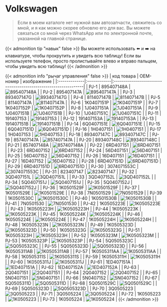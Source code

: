 # Volkswagen

>Если в моем каталоге нет нужной вам автозапчасти, свяжитесь со мной, и я как можно скорее обновлю его для вас. Вы можете связаться со мной через WhatsApp или по электронной почте, указанной на главной странице.

{{< admonition tip "навык" false >}}
Вы можете использовать ⬅️ и ➡️ на клавиатуре, чтобы прокрутить и увидеть всю таблицу! Если вы используете телефон, просто пролистывайте влево и вправо пальцем, чтобы увидеть всю таблицу!
{{< /admonition >}}

{{< admonition info "рычаг управления" false >}}
| код товара   | OEM-номер   | изображение                                                    |
|:-------------|:------------|:---------------------------------------------------------------|
| PJ-1         | 895407148A  | ![895407148A](/images/auto-parts/Volkswagen/895407148A.webp)   |
| PJ-2         | 895407147A  | ![895407147A](/images/auto-parts/Volkswagen/895407147A.webp)   |
| PJ-3         | 893407147G  | ![893407147G](/images/auto-parts/Volkswagen/893407147G.webp)   |
| PJ-4         | 811407147B  | ![811407147B](/images/auto-parts/Volkswagen/811407147B.webp)   |
| PJ-5         | 811407147A  | ![811407147A](/images/auto-parts/Volkswagen/811407147A.webp)   |
| PJ-6         | 1K0407151P  | ![1K0407151P](/images/auto-parts/Volkswagen/1K0407151P.webp)   |
| PJ-7         | 1K0407152P  | ![1K0407152P](/images/auto-parts/Volkswagen/1K0407152P.webp)   |
| PJ-8         | 1J0407151A  | ![1J0407151A](/images/auto-parts/Volkswagen/1J0407151A.webp)   |
| PJ-9         | 1J0407151B  | ![1J0407151B](/images/auto-parts/Volkswagen/1J0407151B.webp)   |
| PJ-10        | 1J0407151C  | ![1J0407151C](/images/auto-parts/Volkswagen/1J0407151C.webp)   |
| PJ-11        | 191407153   | ![191407153](/images/auto-parts/Volkswagen/191407153.webp)     |
| PJ-12        | 191407153A  | ![191407153A](/images/auto-parts/Volkswagen/191407153A.webp)   |
| PJ-13        | 191407151B  | ![191407151B](/images/auto-parts/Volkswagen/191407153B.webp)   |
| PJ-14        | 6Q0407151E  | ![6Q0407151E](/images/auto-parts/Volkswagen/6Q0407151E.webp)   |
| PJ-15        | 6Q0407151D  | ![6Q0407151D](/images/auto-parts/Volkswagen/6Q0407151D.webp)   |
| PJ-16        | 1H0407151   | ![1H0407151](/images/auto-parts/Volkswagen/1H0407151.webp)     |
| PJ-17        | 1H0407153   | ![1H0407153](/images/auto-parts/Volkswagen/1H0407153.webp)     |
| PJ-18        | 893407147C  | ![893407147C](/images/auto-parts/Volkswagen/893407147C.webp)   |
| PJ-19        | 857407147A  | ![857407147A](/images/auto-parts/Volkswagen/857407147A.webp)   |
| PJ-20        | 893407148C  | ![893407148C](/images/auto-parts/Volkswagen/893407148C.webp)   |
| PJ-21        | 857407148A  | ![857407148A](/images/auto-parts/Volkswagen/857407148A.webp)   |
| PJ-22        | 6RD407151   | ![6RD407151](/images/auto-parts/Volkswagen/6RD407151.webp)     |
| PJ-23        | 6RD407152   | ![6RD407152](/images/auto-parts/Volkswagen/6RD407152.webp)     |
| PJ-24        | 56D407151   | ![56D407151](/images/auto-parts/Volkswagen/56D407151.webp)     |
| PJ-25        | 56D407152   | ![56D407152](/images/auto-parts/Volkswagen/56D407152.webp)     |
| PJ-26        | 16D407151   | ![16D407151](/images/auto-parts/Volkswagen/16D407151.webp)     |
| PJ-27        | 16D407152   | ![16D407152](/images/auto-parts/Volkswagen/16D407152.webp)     |
| PJ-28        | 6RD407151D  | ![6RD407151D](/images/auto-parts/Volkswagen/6RD407151D.webp)   |
| PJ-29        | 6RD407151D  | ![6RD407151D](/images/auto-parts/Volkswagen/6RD407151D.webp)   |
| PJ-30        | 3074071553C | ![3074071553C](/images/auto-parts/Volkswagen/3074071553C.webp) |
| PJ-31        | 823407147   | ![823407147](/images/auto-parts/Volkswagen/823407147.webp)     |
| PJ-32        | 3QD407151L  | ![3QD407151L](/images/auto-parts/Volkswagen/3QD407151L.webp)   |
| PJ-33        | 3QD407152L  | ![3QD407152L](/images/auto-parts/Volkswagen/3QD407152L.webp)   |
| PJ-34        | 5Q0407151J  | ![5Q0407151J](/images/auto-parts/Volkswagen/5Q0407151J.webp)   |
| PJ-35        | 5Q0407152J  | ![5Q0407152J](/images/auto-parts/Volkswagen/5Q0407152J.webp)   |
| PJ-36        | 1K0501529F  | ![1K0501529F](/images/auto-parts/Volkswagen/1K0501529F.webp)   |
| PJ-37        | 1K0501529E  | ![1K0501529E](/images/auto-parts/Volkswagen/1K0501529E.webp)   |
| PJ-38        | 7N0501529   | ![7N0501529](/images/auto-parts/Volkswagen/7N0501529.webp)     |
| PJ-39        | 1K0501530C  | ![1K0501530C](/images/auto-parts/Volkswagen/1K0501530C.webp)   |
| PJ-40        | 1K0501530B  | ![1K0501530B](/images/auto-parts/Volkswagen/1K0501530B.webp)   |
| PJ-41        | 7N0501530   | ![7N0501530](/images/auto-parts/Volkswagen/7N0501530.webp)     |
| PJ-42        | 1K0505223E  | ![1K0505223E](/images/auto-parts/Volkswagen/1K0505223E.webp)   |
| PJ-43        | 1K0505223H  | ![1K0505223H](/images/auto-parts/Volkswagen/1K0505223H.webp)   |
| PJ-44        | 1K0505223K  | ![1K0505223K](/images/auto-parts/Volkswagen/1K0505223K.webp)   |
| PJ-45        | 1K0505224K  | ![1K0505224K](/images/auto-parts/Volkswagen/1K0505224K.webp)   |
| PJ-46        | 1K0505224E  | ![1K0505224E](/images/auto-parts/Volkswagen/1K0505224E.webp)   |
| PJ-47        | 1K0505224H  | ![1K0505224H](/images/auto-parts/Volkswagen/1K0505224H.webp)   |
| PJ-48        | 1K0505323N  | ![1K0505323N](/images/auto-parts/Volkswagen/1K0505323N.webp)   |
| PJ-49        | 1K0505323D  | ![1K0505323D](/images/auto-parts/Volkswagen/1K0505323D.webp)   |
| PJ-50        | 1K0505323G  | ![1K0505323G](/images/auto-parts/Volkswagen/1K0505323G.webp)   |
| PJ-51        | 1K0505323H  | ![1K0505323H](/images/auto-parts/Volkswagen/1K0505323H.webp)   |
| PJ-52        | 1K0505323M  | ![1K0505323M](/images/auto-parts/Volkswagen/1K0505323M.webp)   |
| PJ-53        | 1K0505323P  | ![1K0505323P](/images/auto-parts/Volkswagen/1K0505323P.webp)   |
| PJ-54        | 5Q0505323C  | ![5Q0505323C](/images/auto-parts/Volkswagen/5Q0505323C.webp)   |
| PJ-55        | 5Q0505323D  | ![5Q0505323D](/images/auto-parts/Volkswagen/5Q0505323D.webp)   |
| PJ-56        | 1K0505311AB | ![1K0505311AB](/images/auto-parts/Volkswagen/1K0505311AB.webp) |
| PJ-57        | 1K0505311AA | ![1K0505311AA](/images/auto-parts/Volkswagen/1K0505311AA.webp) |
| PJ-58        | 1K0505311S  | ![1K0505311S](/images/auto-parts/Volkswagen/1K0505311S.webp)   |
| PJ-59        | 1K0505311H  | ![1K0505311H](/images/auto-parts/Volkswagen/1K0505311H.webp)   |
| PJ-60        | 1K0505311J  | ![1K0505311J](/images/auto-parts/Volkswagen/1K0505311J.webp)   |
| PJ-61        | 1ED407151A  | ![1ED407151A](/images/auto-parts/Volkswagen/1ED407151A.webp)   |
| PJ-62        | 1ED407152A  | ![1ED407152A](/images/auto-parts/Volkswagen/1ED407152A.webp)   |
| PJ-63        | 2Q0407151   | ![2Q0407151](/images/auto-parts/Volkswagen/2Q0407151.webp)     |
| PJ-64        | 2Q0407152   | ![2Q0407152](/images/auto-parts/Volkswagen/2Q0407152.webp)     |
| PJ-65        | 5N0407151   | ![5N0407151](/images/auto-parts/Volkswagen/5N0407151.webp)     |
| PJ-66        | 5N0407152   | ![5N0407152](/images/auto-parts/Volkswagen/5N0407152.webp)     |
| PJ-67        | 5Q0505311D  | ![5Q0505311D](/images/auto-parts/Volkswagen/5Q0505311D.webp)   |
| PJ-68        | 5Q0501529C  | ![5Q0501529C](/images/auto-parts/Volkswagen/5Q0501529C.webp)   |
| PJ-69        | 5Q0505323D  | ![5Q0505323D](/images/auto-parts/Volkswagen/5Q0505323D.webp)   |
| PJ-70        | 3Q0505223   | ![3Q0505223](/images/auto-parts/Volkswagen/3Q0505223.webp)     |
| PJ-71        | 3Q0505224   | ![3Q0505224](/images/auto-parts/Volkswagen/3Q0505224.webp)     |
| PJ-72        | 1K0505223   | ![1K0505223](/images/auto-parts/Volkswagen/1K0505223.webp)     |
| PJ-73        | 1K0505224   | ![1K0505224](/images/auto-parts/Volkswagen/1K0505224.webp)     |
{{< /admonition >}}
